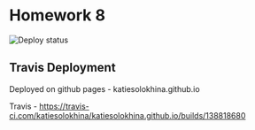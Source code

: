 # **Homework 8** <br>

![Deploy status](https://travis-ci.com/katiesolokhina/katiesolokhina.github.io.svg?branch=master)

## **Travis Deployment**

Deployed on github pages - katiesolokhina.github.io

Travis - https://travis-ci.com/katiesolokhina/katiesolokhina.github.io/builds/138818680

